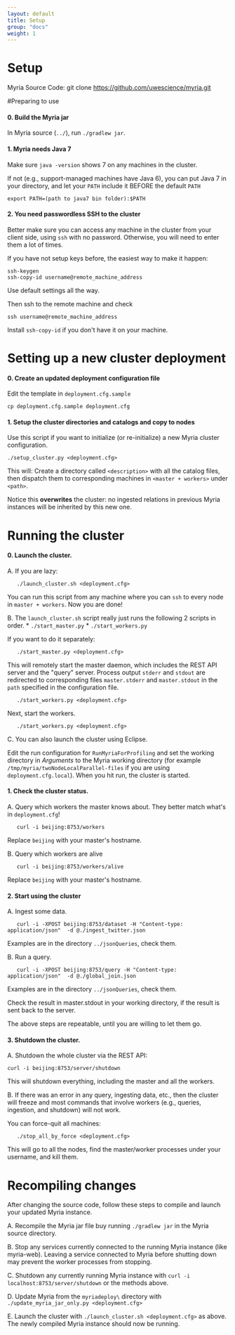 ```yaml
---
layout: default
title: Setup
group: "docs"
weight: 1
---
```


# Setup

Myria Source Code:
git clone https://github.com/uwescience/myria.git

#Preparing to use

#### 0. Build the Myria jar
In Myria source (`../`), run `./gradlew jar`.

#### 1. Myria needs Java 7
Make sure `java -version` shows 7 on any machines in the cluster. 

If not (e.g., support-managed machines have Java 6), you can put Java 7 in your directory, and let your `PATH` include it BEFORE the default `PATH`

    export PATH=(path to java7 bin folder):$PATH

#### 2. You need passwordless SSH to the cluster

Better make sure you can access any machine in the cluster from your client side, using `ssh` with no password. Otherwise, you will need to enter them a lot of times.

If you have not setup keys before, the easiest way to make it happen:

    ssh-keygen
    ssh-copy-id username@remote_machine_address

Use default settings all the way.

Then ssh to the remote machine and check

    ssh username@remote_machine_address

Install `ssh-copy-id` if you don't have it on your machine.

# Setting up a new cluster deployment

#### 0. Create an updated deployment configuration file

Edit the template in `deployment.cfg.sample`

    cp deployment.cfg.sample deployment.cfg
    
#### 1. Setup the cluster directories and catalogs and copy to nodes

Use this script if you want to initialize (or re-initialize) a new Myria cluster configuration.

    ./setup_cluster.py <deployment.cfg>

This will: Create a directory called `<description>` with all the catalog files, then dispatch them to corresponding machines in `<master + workers>` under `<path>`.

Notice this **overwrites** the cluster: no ingested relations in previous Myria instances will be inherited by this new one.

# Running the cluster
#### 0. Launch the cluster.
A. If you are lazy:

       ./launch_cluster.sh <deployment.cfg>

   You can run this script from any machine where you can `ssh` to every node in `master + workers`. Now you are done!

B. The `launch_cluster.sh` script really just runs the following 2 scripts in order.
    * `./start_master.py` 
    * `./start_workers.py`
    
   If you want to do it separately:
        
       ./start_master.py <deployment.cfg>

   This will remotely start the master daemon, which includes the REST API server and the "query" server. Process output `stderr` and `stdout` are redirected to corresponding files `master.stderr` and `master.stdout` in the `path` specified in the configuration file.
    
       ./start_workers.py <deployment.cfg>

   Next, start the workers.
     
       ./start_workers.py <deployment.cfg>

C. You can also launch the cluster using Eclipse.

   Edit the run configuration for `RunMyriaForProfiling` and set the working directory in *Arguments* to the Myria working directory (for example `/tmp/myria/twoNodeLocalParallel-files` if you are using `deployment.cfg.local`). When you hit run, the cluster is started.

#### 1. Check the cluster status.

A. Query which workers the master knows about. They better match what's in `deployment.cfg`!

       curl -i beijing:8753/workers

   Replace `beijing` with your master's hostname.

B. Query which workers are alive

       curl -i beijing:8753/workers/alive

   Replace `beijing` with your master's hostname.
    
#### 2. Start using the cluster

A. Ingest some data.

       curl -i -XPOST beijing:8753/dataset -H "Content-type: application/json"  -d @./ingest_twitter.json

   Examples are in the directory `../jsonQueries`, check them.

B. Run a query.

       curl -i -XPOST beijing:8753/query -H "Content-type: application/json"  -d @./global_join.json
        
   Examples are in the directory `../jsonQueries`, check them.
    
   Check the result in master.stdout in your working directory, if the result is sent back to the server.

The above steps are repeatable, until you are willing to let them go.

#### 3. Shutdown the cluster.

A. Shutdown the whole cluster via the REST API:

    curl -i beijing:8753/server/shutdown

   This will shutdown everything, including the master and all the workers.

B. If there was an error in any query, ingesting data, etc., then the cluster will freeze and most commands that involve workers (e.g., queries, ingestion, and shutdown) will not work.

   You can force-quit all machines:
    
       ./stop_all_by_force <deployment.cfg>
    
   This will go to all the nodes, find the master/worker processes under your username, and kill them.
   
   
# Recompiling changes

After changing the source code, follow these steps to compile and launch your updated Myria instance.

A. Recompile the Myria jar file buy running `./gradlew jar` in the Myria source directory.

B. Stop any services currently connected to the running Myria instance (like myria-web). Leaving a service connected to Myria before shutting down may prevent the worker processes from stopping. 

C. Shutdown any currently running Myria instance with `curl -i localhost:8753/server/shutdown` or the methods above. 

D. Update Myria from the `myriadeploy\` directory with `./update_myria_jar_only.py <deployment.cfg>`

E. Launch the cluster with `./launch_cluster.sh <deployment.cfg>` as above. The newly compiled Myria instance should now be running.
